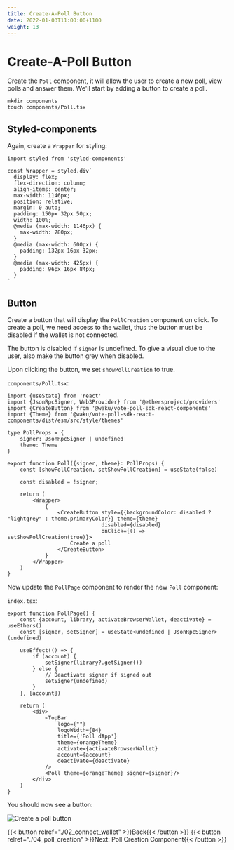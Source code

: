```yaml
---
title: Create-A-Poll Button
date: 2022-01-03T11:00:00+1100
weight: 13
---
```


# Create-A-Poll Button

Create the `Poll` component,
it will allow the user to create a new poll, view polls and answer them.
We'll start by adding a button to create a poll.

```shell
mkdir components
touch components/Poll.tsx
```

## Styled-components

Again, create a `Wrapper` for styling:

```tsx
import styled from 'styled-components'

const Wrapper = styled.div`
  display: flex;
  flex-direction: column;
  align-items: center;
  max-width: 1146px;
  position: relative;
  margin: 0 auto;
  padding: 150px 32px 50px;
  width: 100%;
  @media (max-width: 1146px) {
    max-width: 780px;
  }
  @media (max-width: 600px) {
    padding: 132px 16px 32px;
  }
  @media (max-width: 425px) {
    padding: 96px 16px 84px;
  }
`
```

## Button

Create a button that will display the `PollCreation` component on click.
To create a poll, we need access to the wallet,
thus the button must be disabled if the wallet is not connected.

The button is disabled if `signer` is undefined.
To give a visual clue to the user, also make the button grey when disabled.

Upon clicking the button, we set `showPollCreation` to true.

`components/Poll.tsx`:
```tsx
import {useState} from 'react'
import {JsonRpcSigner, Web3Provider} from '@ethersproject/providers'
import {CreateButton} from '@waku/vote-poll-sdk-react-components'
import {Theme} from '@waku/vote-poll-sdk-react-components/dist/esm/src/style/themes'

type PollProps = {
    signer: JsonRpcSigner | undefined
    theme: Theme
}

export function Poll({signer, theme}: PollProps) {
    const [showPollCreation, setShowPollCreation] = useState(false)

    const disabled = !signer;

    return (
        <Wrapper>
            {
                <CreateButton style={{backgroundColor: disabled ? "lightgrey" : theme.primaryColor}} theme={theme}
                              disabled={disabled}
                              onClick={() => setShowPollCreation(true)}>
                    Create a poll
                </CreateButton>
            }
        </Wrapper>
    )
}
```

Now update the `PollPage` component to render the new `Poll` component:

`index.tsx`:
```tsx
export function PollPage() {
    const {account, library, activateBrowserWallet, deactivate} = useEthers()
    const [signer, setSigner] = useState<undefined | JsonRpcSigner>(undefined)

    useEffect(() => {
        if (account) {
            setSigner(library?.getSigner())
        } else {
            // Deactivate signer if signed out
            setSigner(undefined)
        }
    }, [account])

    return (
        <div>
            <TopBar
                logo={""}
                logoWidth={84}
                title={'Poll dApp'}
                theme={orangeTheme}
                activate={activateBrowserWallet}
                account={account}
                deactivate={deactivate}
            />
            <Poll theme={orangeTheme} signer={signer}/>
        </div>
    )
}
```

You should now see a button:

![Create a poll button](/assets/poll_sdk/create-poll-button.png)

{{< button relref="./02_connect_wallet"  >}}Back{{< /button >}}
{{< button relref="./04_poll_creation"  >}}Next: Poll Creation Component{{< /button >}}
